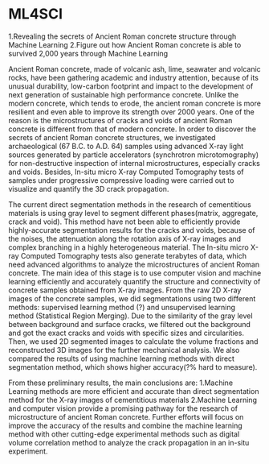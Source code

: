# ML4SCI
1.Revealing the secrets of Ancient Roman concrete structure through Machine Learning
2.Figure out how Ancient Roman concrete is able to survived 2,000 years through Machine Learning

Ancient Roman concrete, made of volcanic ash, lime, seawater and volcanic rocks, have been gathering academic and industry attention, because of its unusual durability, low-carbon footprint and impact to the development of next generation of sustainable high performance concrete. Unlike the modern concrete, which tends to erode, the ancient roman concrete is more resilient and even able to improve its strength over 2000 years. One of the reason is the microstructures of cracks and voids of ancient Roman concrete is different from that of modern concrete. In order to discover the secrets of ancient Roman concrete structures, we investigated archaeological (67 B.C. to A.D. 64) samples using advanced X-ray light sources generated by particle accelerators (synchrotron microtomography) for non-destructive inspection of internal microstructures, especially cracks and voids. Besides, In-situ micro X-ray Computed Tomography tests of samples under progressive compressive loading were carried out to visualize and quantify the 3D crack propagation.

The current direct segmentation methods in the research of cementitious materials is using gray level to segment different phases(matrix, aggregate, crack and void). This method have not been able to efficiently provide highly-accurate segmentation results for the cracks and voids, because of the noises, the attenuation along the rotation axis of X-ray images and complex branching in a highly heterogeneous material. The In-situ micro X-ray Computed Tomography tests also generate terabytes of data, which need advanced algorithms to analyze the microstructures of ancient Roman concrete. The main idea of this stage is to use computer vision and machine learning efficiently and accurately quantify the structure and connectivity of concrete samples obtained from X-ray images. From the raw 2D X-ray images of the concrete samples, we did segmentations using two different methods: supervised learning method (?) and unsupervised learning method (Statistical Region Merging). Due to the similarity of the gray level between background and surface cracks, we filtered out the background and got the exact  cracks and voids with specific sizes and circularities. Then, we used 2D segmented images to calculate the volume fractions and reconstructed 3D images for the further mechanical analysis. We also compared the results of using machine learning methods with direct segmentation method, which shows higher accuracy(?% hard to measure).

From these preliminary results, the main conclusions are: 1.Machine Learning methods are more efficient and accurate than direct segmentation method for the X-ray images of cementitious materials  2.Machine Learning and computer vision provide a promising pathway for the research of microstructure of ancient Roman concrete. Further efforts will focus on improve the accuracy of the results and combine the machine learning method with other cutting-edge experimental methods such as digital volume correlation method to analyze the crack propagation in an in-situ experiment.
